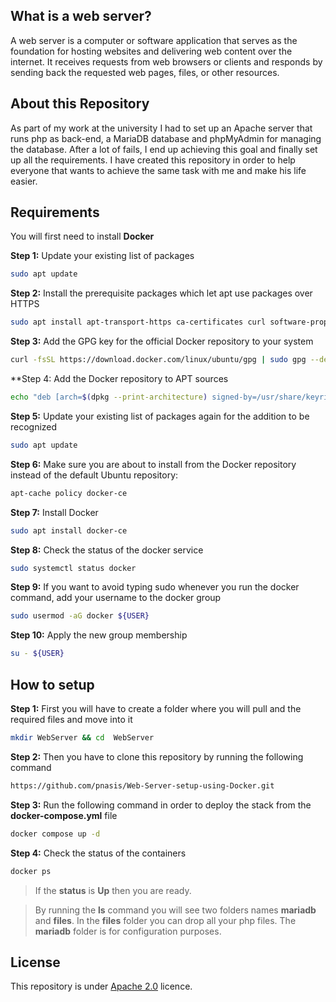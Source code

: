 ## What is a web server?

A web server is a computer or software application that serves as the foundation for hosting websites and delivering web content over the internet. It receives requests from web browsers or clients and responds by sending back the requested web pages, files, or other resources.

## About this Repository

As part of my work at the university I had to set up an Apache server that runs php as back-end, a MariaDB database and phpMyAdmin for managing the database. After a lot of fails, I end up achieving this goal and finally set up all the requirements. I have created this repository in order to help everyone that wants to achieve the same task with me and make his life easier.

## Requirements
You will first need to  install **Docker**

**Step 1:** Update your existing list of packages
```Bash
sudo apt update
```
**Step 2:** Install the prerequisite packages which let apt use packages over HTTPS
```Bash
sudo apt install apt-transport-https ca-certificates curl software-properties-common
```
**Step 3:** Add the GPG key for the official Docker repository to your system
```Bash
curl -fsSL https://download.docker.com/linux/ubuntu/gpg | sudo gpg --dearmor -o /usr/share/keyrings/docker-archive-keyring.gpg
```
**Step 4: Add the Docker repository to APT sources
```Bash
echo "deb [arch=$(dpkg --print-architecture) signed-by=/usr/share/keyrings/docker-archive-keyring.gpg] https://download.docker.com/linux/ubuntu $(lsb_release -cs) stable" | sudo tee /etc/apt/sources.list.d/docker.list > /dev/null
```
**Step 5:** Update your existing list of packages again for the addition to be recognized
```Bash
sudo apt update
```
**Step 6:** Make sure you are about to install from the Docker repository instead of the default Ubuntu repository:
```Bash
apt-cache policy docker-ce
```
**Step 7:** Install Docker
```Bash
sudo apt install docker-ce
```
**Step 8:** Check the status of the docker service
```Bash
sudo systemctl status docker
```
**Step 9:** If you want to avoid typing sudo whenever you run the docker command, add your username to the docker group
```Bash
sudo usermod -aG docker ${USER}
```
**Step 10:** Apply the new group membership
```Bash
su - ${USER}
```

## How to setup

**Step 1:** First you will have to create a folder where you will pull and the required files and move into it
```Bash
mkdir WebServer && cd  WebServer
```
**Step 2:** Then you have to clone this repository by running the following command
```Bash
https://github.com/pnasis/Web-Server-setup-using-Docker.git
```
**Step 3:** Run the following command in order to deploy the stack from the **docker-compose.yml** file
```Bash
docker compose up -d
```
**Step 4:** Check the status of the containers
```Bash
docker ps
```
>If  the **status** is **Up** then you are ready.

>By running the **ls** command you will see two folders names **mariadb** and **files**. In the **files** folder you can drop all your php files. The **mariadb** folder is for configuration purposes.

## License

This repository is under [Apache 2.0](https://choosealicense.com/licenses/mit/) licence.
